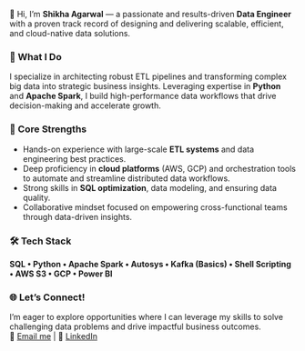 👋 Hi, I’m **Shikha Agarwal** — a passionate and results-driven **Data Engineer** with a proven track record of designing and delivering scalable, efficient, and cloud-native data solutions.

### 🎯 What I Do
I specialize in architecting robust ETL pipelines and transforming complex big data into strategic business insights. Leveraging expertise in **Python** and **Apache Spark**, I build high-performance data workflows that drive decision-making and accelerate growth.

### 🚀 Core Strengths
- Hands-on experience with large-scale **ETL systems** and data engineering best practices.  
- Deep proficiency in **cloud platforms** (AWS, GCP) and orchestration tools to automate and streamline distributed data  workflows.
- Strong skills in **SQL optimization**, data modeling, and ensuring data quality.  
- Collaborative mindset focused on empowering cross-functional teams through data-driven insights.

### 🛠 Tech Stack
**SQL • Python • Apache Spark • Autosys • Kafka (Basics) • Shell Scripting • AWS S3 • GCP • Power BI**

### 🌐 Let’s Connect!
I’m eager to explore opportunities where I can leverage my skills to solve challenging data problems and drive impactful business outcomes.  
📧 [Email me](mailto:shikhaa443@gmail.com) | 💼 [LinkedIn](https://www.linkedin.com/in/shikha-agarwal-1b539a158/)
